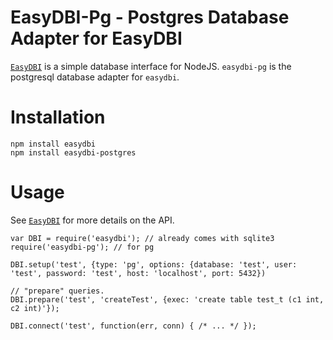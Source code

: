 # EasyDBI-Pg - Postgres Database Adapter for EasyDBI

[`EasyDBI`](http://github.com/yinso/easydbi) is a simple database interface for NodeJS. `easydbi-pg` is the postgresql database adapter for `easydbi`.

# Installation

    npm install easydbi
    npm install easydbi-postgres

# Usage

See [`EasyDBI`](http://github.com/yinso/easydbi) for more details on the API.

    var DBI = require('easydbi'); // already comes with sqlite3
    require('easydbi-pg'); // for pg
    
    DBI.setup('test', {type: 'pg', options: {database: 'test', user: 'test', password: 'test', host: 'localhost', port: 5432})
    
    // "prepare" queries. 
    DBI.prepare('test', 'createTest', {exec: 'create table test_t (c1 int, c2 int)'});
    
    DBI.connect('test', function(err, conn) { /* ... */ });
